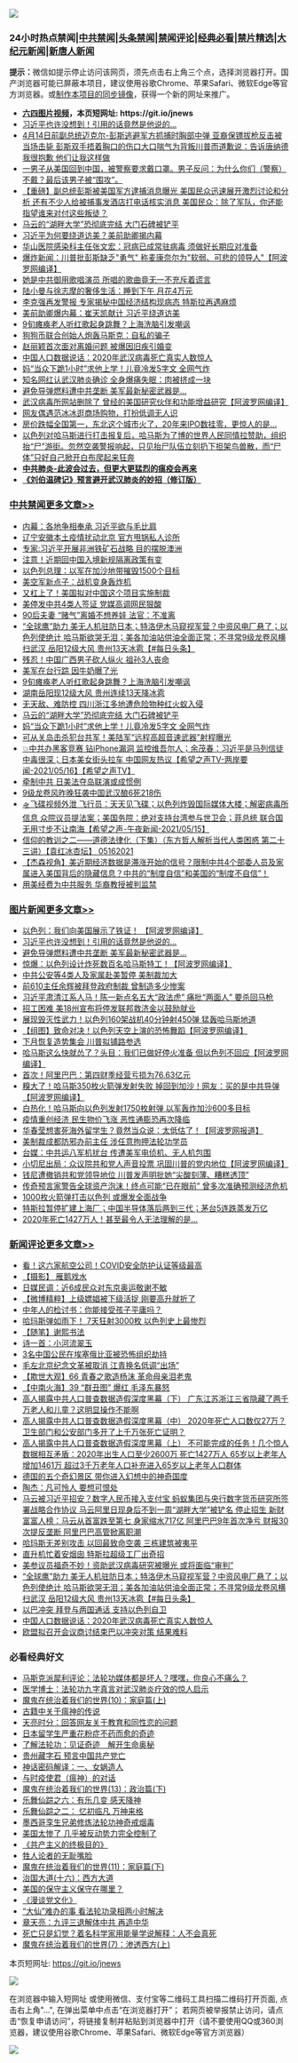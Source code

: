 ![](https://raw.githubusercontent.com/fqnews/bnews/master/64photo/fqnews-qr.jpg)

<div id="tt">
<h3>24小时热点禁闻|<a href="#%E4%B8%AD%E5%85%B1%E7%A6%81%E9%97%BB%E6%9B%B4%E5%A4%9A%E6%96%87%E7%AB%A0">中共禁闻</a>|<a href="#%E5%9B%BE%E7%89%87%E6%96%B0%E9%97%BB%E6%9B%B4%E5%A4%9A%E6%96%87%E7%AB%A0">头条禁闻</a>|<a href="#%E6%96%B0%E9%97%BB%E8%AF%84%E8%AE%BA%E6%9B%B4%E5%A4%9A%E6%96%87%E7%AB%A0">禁闻评论|<a href="#%E5%BF%85%E7%9C%8B%E7%BB%8F%E5%85%B8%E5%A5%BD%E6%96%87">经典必看|<a href="/video.md#%E7%A6%81%E7%89%87%E7%B2%BE%E9%80%89">禁片精选</a>|<a href="https://github.com/fqnews/djy/blob/master/gb/nf1351518.md#1">大纪元新闻</a>|<a href="https://github.com/fqnews/ntdtv/blob/master/gb/prog204.md#1">新唐人新闻</a></h3>
<div><b>提示：</b>微信如提示停止访问该网页，须先点击右上角三个点，选择浏览器打开。国产浏览器可能已屏蔽本项目，建议使用谷歌Chrome、苹果Safari、微软Edge等官方浏览器。或<a href="https://github.com/fqnews/bnews/blob/master/%E5%88%B6%E4%BD%9Cgit%E7%A6%81%E9%97%BB%E9%95%9C%E5%83%8F.md">制作本项目的同步镜像</a>，获得一个新的网址来推广。</div>
<ul>
<li><b><a href="http://d1.bdrive.tk/64.mp4" target="_blank">六四图片视频</a>，本页短网址: https://git.io/jnews</b></li>
<li><a href="/topimagenews/20210516/1547584.md">习近平也许没想到！引用的话竟然是他说的…</a></li>
<li><a href="/bannedvideo/20210516/1547554.md">4月14日前副总统迈克尔-彭斯逃避军方抓捕时胸部中弹 亚裔保镖拔枪反击被当场击毙 彭斯双手捂着胸口的伤口大口喘气为背叛川普而道歉说：告诉唐纳德我很抱歉 他们让我这样做</a></li>
<li><a href="/bannedvideo/20210516/1547632.md">一男子从美国回到中国，被警察要求戴口罩。男子反问：为什么你们（警察）不戴？最后该男子被“围攻”。</a></li>
<li><a href="/bannedvideo/20210517/1547790.md">【重磅】副总统彭斯被美国军方逮捕消息曝光 美国民众迅速展开激烈讨论和分析 还有不少人给被捕事发酒店打电话核实消息  美国民众：除了军队，你还能指望谁来对付这些叛徒？</a></li>
<li><a href="/cbnews/20210517/1547802.md">马云的“湖畔大学”恐彻底完结 大门石碑被铲平</a></li>
<li><a href="/cnnews/20210516/1547510.md">习近平为何要绕道访美？美前助卿揭内幕</a></li>
<li><a href="/baitai/20210516/1547703.md">华山医院感染科主任张文宏：冠病已成常驻病毒 须做好长期应对准备</a></li>
<li><a href="/cnnews/20210516/1547591.md">爆炸新闻：川普批彭斯缺乏"勇气" 称麦康奈尔为"软弱、可悲的领导人"【阿波罗网编译】</a></li>
<li><a href="/lifebaike/20210516/1547537.md">她是中共御用歌唱演员 所唱的歌曲竟无一不充斥着谎言</a></li>
<li><a href="/lifebaike/20210516/1547634.md">陆小曼与徐志摩的奢侈生活：睡到下午 月花4万元</a></li>
<li><a href="/cnnews/20210516/1547541.md">李克强再发警报 专家揭秘中国经济结构现病态 特斯拉再遇麻烦</a></li>
<li><a href="/comments/20210516/1547562.md">美前助卿爆内幕：崔天凯献计 习近平绕道访美</a></li>
<li><a href="/cbnews/20210517/1547822.md">9旬瘫痪老人听红歌起身跳舞？上海洗脑引发嘲讽</a></li>
<li><a href="/cnnews/20210516/1547638.md">狗狗币联合创始人炮轰马斯克：自私的骗子</a></li>
<li><a href="/yule/20210516/1547639.md">赵丽颖首次面对离婚问题 被爆因旧疾引婚变</a></li>
<li><a href="/comments/20210517/1547797.md">中国人口数据说话：2020年武汉病毒死亡真实人数惊人</a></li>
<li><a href="/cbnews/20210517/1547801.md">妈“当众下跪1小时”求他上学！儿竟冷发5字文 全网气炸</a></li>
<li><a href="/yule/20210517/1547778.md">知名网红认武汉肺炎确诊 全身爆痛失眠：肉被挤成一块</a></li>
<li><a href="/topimagenews/20210516/1547479.md">避免导弹燃料遭中共垄断 美军最新秘密武器是...</a></li>
<li><a href="/cnnews/20210516/1547565.md">武汉病毒所网站删除了 曾经的美国研究伙伴和功能增益研究【阿波罗网编译】</a></li>
<li><a href="/yule/20210517/1547777.md">网友偶遇范冰冰逛商场购物，打扮低调无人识</a></li>
<li><a href="/finance/20210516/1547474.md">房价跌幅全国第一，东北这个城市火了，20年来IPO数挂零，更惊人的是...</a></li>
<li><a href="/bannedvideo/20210517/1547817.md">以色列对哈马斯进行打击报复后，哈马斯为了博的世界人民同情拉赞助，组织抬“尸”游街。忽然空袭警报响起，只见抬尸队伍立刻扔下担架鸟兽散，而“尸体”只好自己掀开白布爬起来狂奔</a></li>
<li><b><a href="/comments/20200211/1275071.md" target="_blank">中共肺炎-此波会过去，但更大更猛烈的瘟疫会再来</a></b></li>
<li><b><a href="/comments/20200207/1272816.md" target="_blank">《刘伯温碑记》预言避开武汉肺炎的妙招（修订版）</a></b></li>
</ul>
</div>

<div class="catlist">
<h3><a href="/cbnews/" target="_blank">中共禁闻</a><span><a href="/cbnews/" target="_blank" rel="nofollow">更多文章>></a></span></h3>
<ul>
<li><a href="/cbnews/20210517/1548008.md" target="_blank">内幕：各地争相奉承 习近平欲与毛比肩</a></li>
<li><a href="/cbnews/20210517/1548000.md" target="_blank">辽宁安徽本土疫情扰动北京 官方甩锅私人诊所</a></li>
<li><a href="/cbnews/20210517/1547982.md" target="_blank">专家:习近平开展非洲铁矿石战略 目的摆脱澳洲</a></li>
<li><a href="/cbnews/20210517/1547954.md" target="_blank">注意！近期回中国入境新规隔离政策有变</a></li>
<li><a href="/cbnews/20210517/1547886.md" target="_blank">以色列总理：以军在加沙地带摧毁1500个目标</a></li>
<li><a href="/cbnews/20210517/1547885.md" target="_blank">美空军新点子：战机变身轰炸机</a></li>
<li><a href="/cbnews/20210517/1547884.md" target="_blank">又杠上了！美国拟对中国这个项目实施制裁</a></li>
<li><a href="/cbnews/20210517/1547861.md" target="_blank">美停发中共4类人签证 党媒高调网民狠酸</a></li>
<li><a href="/cbnews/20210517/1547860.md" target="_blank">90后夫妻 “赌气”离婚不想养娃 法官：不准离</a></li>
<li><a href="/comments/20210517/1547852.md" target="_blank">“全球鹰”助力 美无人机驻防日本；特洛伊木马窥视军营？中资风电厂悬了；以色列使绝计 哈马斯欲哭无泪；美各加油站供油全面正常；不寻常9级龙卷风横扫武汉 岳阳12级大风 贵州13天冰雹【#每日头条】</a></li>
<li><a href="/cbnews/20210517/1547851.md" target="_blank">残忍！中国广西男子砍人纵火 祖孙3人丧命</a></li>
<li><a href="/cbnews/20210517/1547841.md" target="_blank">美军在台行踪 因牛奶曝了光</a></li>
<li><a href="/cbnews/20210517/1547822.md" target="_blank">9旬瘫痪老人听红歌起身跳舞？上海洗脑引发嘲讽</a></li>
<li><a href="/cbnews/20210517/1547809.md" target="_blank">湖南岳阳现12级大风 贵州连续13天降冰雹</a></li>
<li><a href="/cbnews/20210517/1547803.md" target="_blank">无天敌、难防控 四川浙江多地遭危险物种红火蚁入侵</a></li>
<li><a href="/cbnews/20210517/1547802.md" target="_blank">马云的“湖畔大学”恐彻底完结 大门石碑被铲平</a></li>
<li><a href="/cbnews/20210517/1547801.md" target="_blank">妈“当众下跪1小时”求他上学！儿竟冷发5字文 全网气炸</a></li>
<li><a href="/cbnews/20210517/1547755.md" target="_blank">可从关岛击杀犯台共军！美陆军“远程高超音速武器”射程曝光</a></li>
<li><a href="/comments/20210516/1547713.md" target="_blank">💥中共办黑客竞赛 钻iPhone漏洞 监控维吾尔人；余茂春：习近平是马列信徒 中毒很深；日本美女街头拉车 中国网友热议【希望之声TV-两岸要闻-2021/05/16】【希望之声TV】</a></li>
<li><a href="/cbnews/20210516/1547535.md" target="_blank">牵制中共 日美法夺岛联演或成惯例</a></li>
<li><a href="/cbnews/20210516/1547534.md" target="_blank">9级龙卷风昨晚狂袭中国武汉酿6死218伤</a></li>
<li><a href="/comments/20210516/1547481.md" target="_blank">🛸飞碟视频外泄 飞行员：天天见飞碟；以色列炸毁国际媒体大楼；解密病毒所信息 众院议员提法案；美国务院：绝对支持台湾参与世卫会；菲总统 联合国无用寸步不让南海【希望之声-午夜新闻-2021/05/15】</a></li>
<li><a href="/comments/20210516/1547468.md" target="_blank">信仰的教训之二——道德法律化（下集）（东方哲人解析当代人类困惑  第二十三讲）【袁红冰杏坛】 05162021</a></li>
<li><a href="/comments/20210516/1547455.md" target="_blank">【杰森视角】美近期经济数据是滞涨开始的信号？限制中共4个部委人员及家属进入美国背后的隐藏信息？中共的“制度自信”和美国的“制度不自信”！</a></li>
<li><a href="/cbnews/20210516/1547423.md" target="_blank">用美经费为中共服务 华裔教授被判监禁</a></li>

</ul>
</div>
<div class="catlist">
<h3><a href="/topimagenews/" target="_blank">图片新闻</a><span><a href="/topimagenews/" target="_blank" rel="nofollow">更多文章>></a></span></h3>
<ul>
<li><a href="/topimagenews/20210517/1547999.md" target="_blank">以色列：我们向美国展示了铁证！ 【阿波罗网编译】</a></li>
<li><a href="/topimagenews/20210516/1547584.md" target="_blank">习近平也许没想到！引用的话竟然是他说的…</a></li>
<li><a href="/topimagenews/20210516/1547479.md" target="_blank">避免导弹燃料遭中共垄断 美军最新秘密武器是&#8230;</a></li>
<li><a href="/topimagenews/20210516/1547448.md" target="_blank">惊爆：以色列设计炸死数百名哈马斯特工！【阿波罗网编译】</a></li>
<li><a href="/topimagenews/20210515/1547137.md" target="_blank">中共公安等4类人及家属赴美暂停 美制裁加大</a></li>
<li><a href="/topimagenews/20210515/1547118.md" target="_blank">前610主任余辉被拜登政府制裁 曾制造多少惨案</a></li>
<li><a href="/topimagenews/20210515/1546995.md" target="_blank">习近平肃清江系人马！陈一新点名五大“政法虎” 痛批“两面人” 要杀回马枪</a></li>
<li><a href="/topimagenews/20210515/1546970.md" target="_blank">招工困难 美18州宣布将停发联邦救济金以鼓励就业</a></li>
<li><a href="/topimagenews/20210515/1546892.md" target="_blank">展现毁灭性武力！以色列160架战机40分钟射450弹 猛轰哈马斯地道</a></li>
<li><a href="/topimagenews/20210515/1546891.md" target="_blank">【组图】致命对决！以色列天空上演的恐怖舞蹈【阿波罗网编译】</a></li>
<li><a href="/topimagenews/20210515/1546872.md" target="_blank">下月恢复造势集会 川普拟铺路参选</a></li>
<li><a href="/topimagenews/20210515/1546849.md" target="_blank">哈马斯这么快就怂了？头目：我们已做好停火准备 但以色列不回应【阿波罗网编译】</a></li>
<li><a href="/topimagenews/20210514/1546230.md" target="_blank">首次！阿里巴巴：第四财季经营亏损为76.63亿元</a></li>
<li><a href="/topimagenews/20210514/1546206.md" target="_blank">糗大了！哈马斯350枚火箭弹发射失败 掉回到加沙！网友：买的是中共导弹【阿波罗网编译】</a></li>
<li><a href="/topimagenews/20210514/1546187.md" target="_blank">白热化！哈马斯向以色列发射1750枚射弹 以军轰炸加沙600多目标</a></li>
<li><a href="/topimagenews/20210514/1545990.md" target="_blank">疫情重创经济 民生物价飞涨 恶性通膨恐再次降临</a></li>
<li><a href="/topimagenews/20210513/1545571.md" target="_blank">华春莹想害死海外留学生？竟然当众说：太低估了！【阿波罗网报道】</a></li>
<li><a href="/topimagenews/20210513/1545504.md" target="_blank">美制裁成都防邪办前主任 涉任意拘押法轮功学员</a></li>
<li><a href="/topimagenews/20210513/1545462.md" target="_blank">台媒：中共运八军机扰台 传遭美军电侦机、无人机包围</a></li>
<li><a href="/topimagenews/20210513/1545194.md" target="_blank">小切尼出局：众议院共和党人声音投票 巩固川普的党内地位【阿波罗网编译】</a></li>
<li><a href="/topimagenews/20210513/1545184.md" target="_blank">钱尼遭撤销共和党领导地位 川普发声明批她“尖酸刻薄、糟糕透顶”</a></li>
<li><a href="/topimagenews/20210512/1545129.md" target="_blank">传奇预言家警告全球资产泡沫！终点可能“已在眼前” 曾多次准确预测经济危机</a></li>
<li><a href="/topimagenews/20210512/1545100.md" target="_blank">1000枚火箭弹打击以色列 或爆发全面战争</a></li>
<li><a href="/topimagenews/20210512/1544992.md" target="_blank">特斯拉暂停扩建上海厂；中国半导体落后两到三代；茅台5连跌蒸发万亿</a></li>
<li><a href="/topimagenews/20210512/1544931.md" target="_blank">2020年死亡1427万人！甚至最令人无法理解的是&#8230;</a></li>

</ul>
</div>
<div class="catlist">
<h3><a href="/comments/" target="_blank">新闻评论</a><span><a href="/comments/" target="_blank" rel="nofollow">更多文章>></a></span></h3>
<ul>
<li><a href="/comments/20210517/1547993.md" target="_blank">看！这六家航空公司！COVID安全防护认证等级最高</a></li>
<li><a href="/comments/20210517/1547988.md" target="_blank">【摄影】 雁鹅戏水</a></li>
<li><a href="/comments/20210517/1547978.md" target="_blank">日媒民调：近6成民众对东京奥运敬谢不敏</a></li>
<li><a href="/comments/20210517/1547963.md" target="_blank">【微博精粹】上级嫖娼被下级活捉 刚要高升就折了</a></li>
<li><a href="/comments/20210517/1547962.md" target="_blank">中年人的检讨书：你能接受孩子平庸吗？</a></li>
<li><a href="/comments/20210517/1547950.md" target="_blank">哈玛斯弹如雨下！ 7天狂射3000枚 以色列史上最惨烈</a></li>
<li><a href="/comments/20210517/1547949.md" target="_blank">【随笔】谢熙书法</a></li>
<li><a href="/comments/20210517/1547948.md" target="_blank">诗一首：小河流翠玉</a></li>
<li><a href="/comments/20210517/1547947.md" target="_blank">3名中国公民在埃塞俄比亚被恐怖组织劫持</a></li>
<li><a href="/comments/20210517/1547921.md" target="_blank">毛左北京纪念文革被取消 江青换名低调“出场”</a></li>
<li><a href="/comments/20210517/1547912.md" target="_blank">【欺世大观】66 青春之歌造杨沫 革命母亲泪老鬼</a></li>
<li><a href="/comments/20210517/1547911.md" target="_blank">【中南火海】39 “群丑图” 爆红 毛泽东暴怒</a></li>
<li><a href="/comments/20210517/1547900.md" target="_blank">高人揭露中共人口普查数据造假深度黑幕（下） 广东江苏浙江三省隐藏了两千万老人和儿童？这明显操作不能啊</a></li>
<li><a href="/comments/20210517/1547899.md" target="_blank">高人揭露中共人口普查数据造假深度黑幕（中） 2020年死亡人口数仅27万？卫生部门和公安部门多开了上千万张死亡证明？</a></li>
<li><a href="/comments/20210517/1547898.md" target="_blank">高人揭露中共人口普查数据造假深度黑幕（上） 不可能完成的任务！几个惊人数据相互矛盾：2020年出生人口至少2600万 死亡1427万人 65岁以上老年人增加1461万 超过3千万老年人口补充进入65岁以上老年人口群体</a></li>
<li><a href="/comments/20210517/1547893.md" target="_blank">德国的五个奇幻景区 带你进入幻想中的神奇国度</a></li>
<li><a href="/comments/20210517/1547887.md" target="_blank">陶杰：凡可怜人 要想可恨处</a></li>
<li><a href="/comments/20210517/1547875.md" target="_blank">马云被习近平招安？数字人民币接入支付宝 蚂蚁集团与央行数字货币研究所签署战略合作协议 马云阿里日现身后不到一周“湖畔大学”被铲名 停止招生 新财富富人榜：马云从首富跌至第七 身家缩水717亿 阿里巴巴9年首次净亏 财报30次提反垄断 阿里巴巴高管掀离职潮</a></li>
<li><a href="/comments/20210517/1547872.md" target="_blank">哈玛斯无差别攻击 以回最致命空袭 三栋建筑被夷平</a></li>
<li><a href="/comments/20210517/1547871.md" target="_blank">直升机忙着安烟囱 特斯拉超级工厂出奇招</a></li>
<li><a href="/comments/20210517/1547863.md" target="_blank">美参议员福奇不妙！资助武汉病毒研究被曝光 或将面临“审判”</a></li>
<li><a href="/comments/20210517/1547852.md" target="_blank">“全球鹰”助力 美无人机驻防日本；特洛伊木马窥视军营？中资风电厂悬了；以色列使绝计 哈马斯欲哭无泪；美各加油站供油全面正常；不寻常9级龙卷风横扫武汉 岳阳12级大风 贵州13天冰雹【#每日头条】</a></li>
<li><a href="/comments/20210517/1547837.md" target="_blank">以巴冲突 拜登与两国通话 支持以色列自卫</a></li>
<li><a href="/comments/20210517/1547797.md" target="_blank">中国人口数据说话：2020年武汉病毒死亡真实人数惊人</a></li>
<li><a href="/comments/20210517/1547794.md" target="_blank">欧盟拟召开会议商讨结束巴以冲突对策 结果难料</a></li>

</ul>
</div>

<div class="catlist">
<h3>必看经典好文</h3>
<ul>
<li><a href="/comments/20210207/1482940.md" target="_blank">马斯克派犀利评论：法轮功媒体都是坏人？嘿嘿，你良心不痛么？</a></li>
<li><a href="/comments/20200820/1382989.md" target="_blank">医学博士：法轮功九字真言对武汉肺炎疗效的惊人启示</a></li>
<li><a href="/topimagenews/20180529/950153.md" target="_blank">魔鬼在统治着我们的世界(10)：家庭篇(上)</a></li>
<li><a href="/ccpdope/20200531/1337409.md" target="_blank">古籍中关于瘟神的传说</a></li>
<li><a href="/cbnews/20200916/1397196.md" target="_blank">天亮时分：回答网友关于教育和同性恋的问题</a></li>
<li><a href="/comments/20210324/1511732.md" target="_blank">日本留学生严重花粉症不药而愈的奇迹</a></li>
<li><a href="/comments/20200307/1289968.md" target="_blank">了解法轮功：见证奇迹　解开生命奥秘</a></li>
<li><a href="/comments/20210226/1494382.md" target="_blank">贵州藏字石 预言中国共产党亡</a></li>
<li><a href="/comments/20200609/1342224.md" target="_blank">神话密码解译：一、女娲造人</a></li>
<li><a href="/comments/20200327/1301424.md" target="_blank">与时疫使君（瘟神）的对话</a></li>
<li><a href="/topimagenews/20180602/951960.md" target="_blank">魔鬼在统治着我们的世界(13)：政治篇(下)</a></li>
<li><a href="/tculture/20190101/792146.md" target="_blank">乐舞仙踪之六：有乐几变 感天降神</a></li>
<li><a href="/tculture/20170711/790081.md" target="_blank">乐舞仙踪之二： 忆初临凡 万神来格</a></li>
<li><a href="/topimagenews/20210214/1487270.md" target="_blank">墨西哥孪生兄弟修炼法轮功神奇戒烟毒</a></li>
<li><a href="/comments/20200624/1349702.md" target="_blank">美国太惨了 几乎被反动势力完全控制了</a></li>
<li><a href="/bookwiki/20171120/858084.md" target="_blank">《共产主义的终极目的》</a></li>
<li><a href="/comments/20200606/783250.md" target="_blank">牲人论者的无耻嘴脸</a></li>
<li><a href="/topimagenews/20180530/950691.md" target="_blank">魔鬼在统治着我们的世界(11)：家庭篇(下)</a></li>
<li><a href="/comments/20201110/1428663.md" target="_blank">治国大道(十六)：西方大道</a></li>
<li><a href="/lifebaike/20200520/1331379.md" target="_blank">美国的保守主义保守在哪里？</a></li>
<li><a href="/comments/20200521/783167.md" target="_blank">《漫谈党文化》</a></li>
<li><a href="/cbnews/20210428/1535533.md" target="_blank">“大仙”难办的事  看法轮功录相两小时解决</a></li>
<li><a href="/comments/20131119/1029445.md" target="_blank">章天亮：九评三退解体中共 再造中华</a></li>
<li><a href="/comments/20200704/1355375.md" target="_blank">死亡只是幻觉？着名科学家用能量学说解释：人不会真死</a></li>
<li><a href="/topimagenews/20180527/948369.md" target="_blank">魔鬼在统治着我们的世界(7)：渗透西方(上)</a></li>

</ul>
</div>

本页短网址: https://git.io/jnews

![](https://raw.githubusercontent.com/fqnews/bnews/master/64photo/fqnews-qr.jpg)

在浏览器中输入短网址 或使用微信、支付宝等二维码工具扫描二维码打开页面, 点击右上角"...", 在弹出菜单中点击“在浏览器打开”； 若网页被举报禁止访问，请点击“恢复申请访问”，将链接复制并粘贴到浏览器中打开（请不要使用QQ或360浏览器，建议使用谷歌Chrome、苹果Safari、微软Edge等官方浏览器）

![](https://raw.githubusercontent.com/fqnews/bnews/master/64photo/wx.jpg)